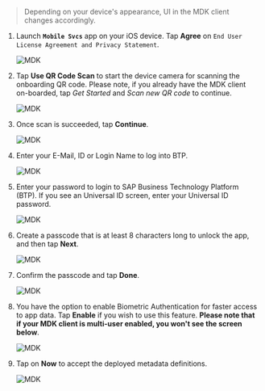 >Depending on your device's appearance, UI in the MDK client changes accordingly.

1. Launch **`Mobile Svcs`** app on your iOS device. Tap **Agree** on `End User License Agreement and Privacy Statement`.

    ![MDK](img-1.png)

2. Tap **Use QR Code Scan** to start the device camera for scanning the onboarding QR code. Please note, if you already have the MDK client on-boarded, tap *Get Started* and *Scan new QR code* to continue.

    ![MDK](img-2.png)

3. Once scan is succeeded, tap **Continue**.

    ![MDK](img-3.png)

4. Enter your E-Mail, ID or Login Name to log into BTP. 

    ![MDK](img-4.png)

5. Enter your password to login to SAP Business Technology Platform (BTP). If you see an Universal ID screen, enter your Universal ID password.

    ![MDK](img-5.png)

6. Create a passcode that is at least 8 characters long to unlock the app, and then tap **Next**.

    ![MDK](img-6.png)

7. Confirm the passcode and tap **Done**.

    ![MDK](img-7.png)

8.  You have the option to enable Biometric Authentication for faster access to app data. Tap **Enable** if you wish to use this feature. **Please note that if your MDK client is multi-user enabled, you won't see the screen below**.

    ![MDK](img-8.png)

9. Tap on **Now** to accept the deployed metadata definitions.

    ![MDK](img-9.png)
